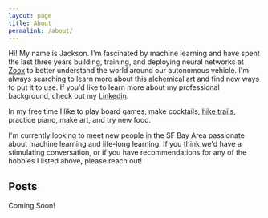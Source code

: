 ```yaml
---
layout: page
title: About
permalink: /about/
---
```


Hi! My name is Jackson. I'm fascinated by machine learning and have spent the
last three years building, training, and deploying neural networks at
[Zoox](https://zoox.com/) to better understand the world around our autonomous
vehicle. I'm always searching to learn more about this alchemical art and find
new ways to put it to use. If you'd like to learn more about my professional
background, check out my [Linkedin](https://www.linkedin.com/in/jackson-waschura/).

In my free time I like to play board games, make cocktails, [hike trails](hiking.md), practice piano, make art, and try new food.

I'm currently looking to meet new people in the SF Bay Area passionate about
machine learning and life-long learning. If you think we'd have a stimulating
conversation, or if you have recommendations for any of the hobbies I listed
above, please reach out!

## Posts

Coming Soon!
